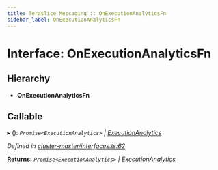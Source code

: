 ```yaml
---
title: Teraslice Messaging :: OnExecutionAnalyticsFn
sidebar_label: OnExecutionAnalyticsFn
---
```


# Interface: OnExecutionAnalyticsFn

## Hierarchy

* **OnExecutionAnalyticsFn**

## Callable

▸ (): *`Promise<ExecutionAnalytics>` | [ExecutionAnalytics](executionanalytics.md)*

*Defined in [cluster-master/interfaces.ts:62](https://github.com/terascope/teraslice/blob/6e018493/packages/teraslice-messaging/src/cluster-master/interfaces.ts#L62)*

**Returns:** *`Promise<ExecutionAnalytics>` | [ExecutionAnalytics](executionanalytics.md)*
